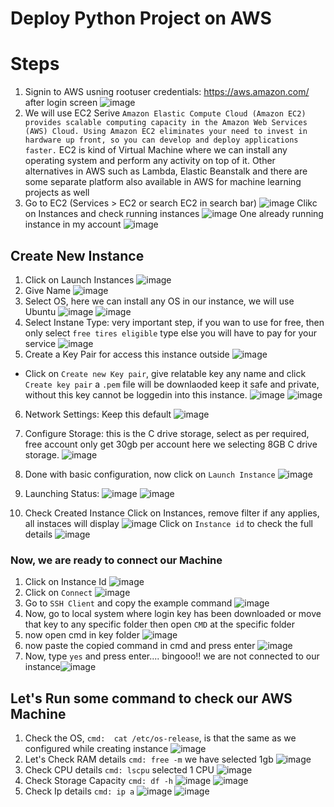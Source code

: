 # Deploy Python Project on AWS
<!-- ![image](https://user-images.githubusercontent.com/40932902/208615937-e84fbb58-aeb6-4d1b-b8d8-9c3e3a0242e9.png) -->

# Steps
1. Signin to AWS usning rootuser credentials: https://aws.amazon.com/
  after login screen 
 ![image](https://user-images.githubusercontent.com/40932902/208617302-bd7035a5-3f9c-42c5-be0d-bb565bf930fc.png)
2. We will use EC2 Serive `Amazon Elastic Compute Cloud (Amazon EC2) provides scalable computing capacity in the Amazon Web Services (AWS) Cloud. Using Amazon EC2 eliminates your need to invest in hardware up front, so you can develop and deploy applications faster.`
  EC2 is kind of Virtual Machine where we can install any operating system and perform any activity on top of it.
  Other alternatives in AWS such as Lambda, Elastic Beanstalk and there are some separate platform also available in AWS for machine learning projects as well
3. Go to EC2 (Services > EC2 or search EC2 in search bar)
 ![image](https://user-images.githubusercontent.com/40932902/208619053-6ec4a0a6-9791-4ac2-98a8-5f139b7d33d2.png)
 Clikc on Instances and check running instances
 ![image](https://user-images.githubusercontent.com/40932902/208619145-bb8a94f3-a9a7-4efc-8f4b-1a11dd446266.png)
 One already running instance in my account
 ![image](https://user-images.githubusercontent.com/40932902/208619476-82f62c5e-1d81-46fb-a2d3-4bf16b46d725.png)

 ## Create New Instance
 1. Click on Launch Instances
    ![image](https://user-images.githubusercontent.com/40932902/208620140-d868c3bc-1c01-4766-b29f-ac0683b02225.png)
 2. Give Name
    ![image](https://user-images.githubusercontent.com/40932902/208620354-27a85646-0966-4a35-8fc7-e2fc3182d7d9.png)
 3. Select OS, here we can install any OS in our instance, we will use Ubuntu
    ![image](https://user-images.githubusercontent.com/40932902/208620990-838668ef-1a54-4d38-a921-38b2ab9d437d.png)
    ![image](https://user-images.githubusercontent.com/40932902/208621307-f5900b9f-6194-4007-b9fb-9731173a563f.png)
4. Select Instane Type: very important step, if you wan to use for free, then only select `free tires eligible` type else you will have to pay for your service
    ![image](https://user-images.githubusercontent.com/40932902/208626936-a749a83f-92d9-4f1c-9a6e-45163bf0a16a.png)
5. Create a Key Pair for access this instance outside
  ![image](https://user-images.githubusercontent.com/40932902/208627323-5540e931-a039-428d-a517-f0c19620ec0f.png)

  - Click on `Create new Key pair`, give relatable key any name and click `Create key pair` a `.pem` file will be downlaoded keep it safe and private, without this key cannot be loggedin into this instance.
  ![image](https://user-images.githubusercontent.com/40932902/208627580-72f4518b-4a57-49b8-84b1-2f5eecae8e7a.png)
  ![image](https://user-images.githubusercontent.com/40932902/208627646-cfd5ac17-f7e0-434b-a873-994cd9be208f.png)
6. Network Settings: Keep this default
  ![image](https://user-images.githubusercontent.com/40932902/208628553-395df57b-3649-4b0c-b302-c92f085298f9.png)
7. Configure Storage: this is the C drive storage, select as per required, free account only get 30gb per account
    here we selecting 8GB C drive storage.
  ![image](https://user-images.githubusercontent.com/40932902/208629105-6b26a73a-53c7-4b20-beed-d41f02faf26d.png)
  
 8. Done with basic configuration, now click on `Launch Instance`
    ![image](https://user-images.githubusercontent.com/40932902/208629410-3ca2c010-e860-4aa5-adb9-2597a9aa8f1e.png)
 9. Launching Status: 
      ![image](https://user-images.githubusercontent.com/40932902/208629503-7931346f-2242-492c-8944-3934a7e8776c.png)
      ![image](https://user-images.githubusercontent.com/40932902/208629571-4bcfe2f8-994f-4b0c-8a43-dc713e8f1e79.png)
10. Check Created Instance
    Click on Instances, remove filter if any applies, all instaces will display
      ![image](https://user-images.githubusercontent.com/40932902/208629989-e19c36b6-2afc-451b-9fc1-d4fb73fb4a53.png)
  Click on `Instance id` to check the full details
  ![image](https://user-images.githubusercontent.com/40932902/208630402-8e778067-2a8a-4a84-ac1f-db2d71be358e.png)

### Now, we are ready to connect our Machine
1. Click on Instance Id ![image](https://user-images.githubusercontent.com/40932902/208632931-58684707-27c7-40bf-86ae-87eb5f6e9003.png)
2. Click on `Connect` ![image](https://user-images.githubusercontent.com/40932902/208633092-725bbc38-c46b-48c1-ba09-9620cb2226e9.png)
3. Go to `SSH Client` and copy the example command ![image](https://user-images.githubusercontent.com/40932902/208633432-1c3019d4-d9e6-40c0-964f-4c5d72e019be.png)
4. Now, go to local system where login key has been downloaded or move that key to any specific folder then open `CMD` at the specific folder
5. now open cmd in key folder ![image](https://user-images.githubusercontent.com/40932902/208634718-4b7652bf-b010-409d-8cb8-68e56afa601a.png)
6. now paste the copied command in cmd and press enter ![image](https://user-images.githubusercontent.com/40932902/208635023-25b9bca9-7e3d-4a8b-8f3a-10f484f02672.png)
7. Now, type `yes` and press enter.... bingooo!! we are not connected to our instance![image](https://user-images.githubusercontent.com/40932902/208635244-4b5fe795-a147-48c6-84cf-a0c30d029c06.png)

## Let's Run some command to check our AWS Machine
1. Check the OS, `cmd:  cat /etc/os-release`, is that the same as we configured while creating instance ![image](https://user-images.githubusercontent.com/40932902/208636071-f1090df9-2746-43ea-a364-e81db45016a0.png)
2. Let's Check RAM details `cmd: free -m` we have selected 1gb ![image](https://user-images.githubusercontent.com/40932902/208636384-9ab496fe-604c-47cb-a44a-7aa2b7c109a1.png)
3. Check CPU details `cmd: lscpu` selected 1 CPU ![image](https://user-images.githubusercontent.com/40932902/208636641-d049b9b2-0ae0-4506-acae-e23e4ab9a61f.png)
4. Check Storage Capacity `cmd: df -h` ![image](https://user-images.githubusercontent.com/40932902/208637257-1df59fce-a20e-49a6-98c9-878e08164158.png)
![image](https://user-images.githubusercontent.com/40932902/208637675-fb45f667-78e0-4f1b-8076-89a86d36f76e.png)
5. Check Ip details `cmd: ip a` ![image](https://user-images.githubusercontent.com/40932902/208638019-3b27da57-b83e-4261-894e-159c7db103a7.png)
![image](https://user-images.githubusercontent.com/40932902/208638094-44ae9b8b-8445-4032-a423-239892c4786f.png)




